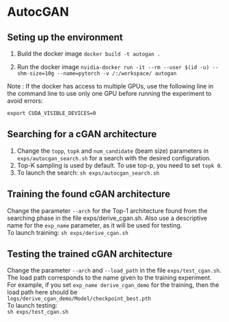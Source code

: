 # AutocGAN

## Seting up the environment
1) Build the docker image
```docker build -t autogan .```

2) Run the docker image
```nvidia-docker run -it --rm --user $(id -u) --shm-size=10g --name=pytorch -v /:/workspace/ autogan```

Note : If the docker has access to multiple GPUs, use the following line in the command line to use only one GPU before running the experiment to avoid errors:

```export CUDA_VISIBLE_DEVICES=0```

## Searching for a cGAN architecture
1) Change the `topp`, `topk` and `num_candidate` (beam size) parameters in `exps/autocgan_search.sh` for a search with the desired configuration. 
2) Top-K sampling is used by default. To use top-p, you need to set `topk 0`.
3) To launch the search:
``` sh exps/autocgan_search.sh ```

## Training the found cGAN architecture
Change the parameter ```--arch``` for the Top-1 architecture found from the searching phase in the file exps/derive_cgan.sh. Also use a descriptive name for the `exp_name` parameter, as it will be used for testing.  
To launch training: 
``` sh exps/derive_cgan.sh ```

## Testing the trained cGAN architecture
Change the parameter ```--arch``` and ```--load_path``` in the file ```exps/test_cgan.sh```.   
The load path corresponds to the name given to the training experiment.   
For example, if you set `exp_name derive_cgan_demo` for the training, then the load path here should be `logs/derive_cgan_demo/Model/checkpoint_best.pth`  
To launch testing:    
```sh exps/test_cgan.sh```
